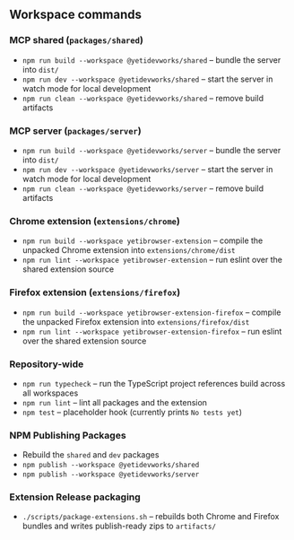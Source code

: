 ## Workspace commands

### MCP shared (`packages/shared`)
- `npm run build --workspace @yetidevworks/shared` – bundle the server into `dist/`
- `npm run dev --workspace @yetidevworks/shared` – start the server in watch mode for local development
- `npm run clean --workspace @yetidevworks/shared` – remove build artifacts

### MCP server (`packages/server`)
- `npm run build --workspace @yetidevworks/server` – bundle the server into `dist/`
- `npm run dev --workspace @yetidevworks/server` – start the server in watch mode for local development
- `npm run clean --workspace @yetidevworks/server` – remove build artifacts

### Chrome extension (`extensions/chrome`)
- `npm run build --workspace yetibrowser-extension` – compile the unpacked Chrome extension into `extensions/chrome/dist`
- `npm run lint --workspace yetibrowser-extension` – run eslint over the shared extension source

### Firefox extension (`extensions/firefox`)
- `npm run build --workspace yetibrowser-extension-firefox` – compile the unpacked Firefox extension into `extensions/firefox/dist`
- `npm run lint --workspace yetibrowser-extension-firefox` – run eslint over the shared extension source

### Repository-wide
- `npm run typecheck` – run the TypeScript project references build across all workspaces
- `npm run lint` – lint all packages and the extension
- `npm test` – placeholder hook (currently prints `No tests yet`)

### NPM Publishing Packages
- Rebuild the `shared` and `dev` packages 
- `npm publish --workspace @yetidevworks/shared`
- `npm publish --workspace @yetidevworks/server`

### Extension Release packaging
- `./scripts/package-extensions.sh` – rebuilds both Chrome and Firefox bundles and writes publish-ready zips to `artifacts/`